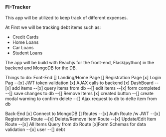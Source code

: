 ### FI-Tracker

This app will be utilized to keep track of different expenses.

At First we will be tracking debt items such as:

- Credit Cards
- Home Loans
- Car Loans
- Student Loans

The app will be build with Reachjs for the front-end, Flask(python) in the backend and MongoDB for the DB.

Things to do:
Font-End
[] Landing/Home Page
[] Registration Page
[x] Login Pag
--[x] JWT token validation
[x] AJAX calls to backend
[x] DashBoard
--[x] add items
--[x] query items from db
--[] edit items
--[x] form completed
--[] save changes to db
--[] Remove Items
[x] created button
--[] create modal warning to confirm delete
--[] Ajax request to db to delte item from db

Back-End
[x] Connect to MongoDB
[] Routes
--[x] Auth Route /w JWT
--[x] Registration Route
--[x] Delete/Remove Item Route
--[x] Update/Edit Item Route
--[x] All Items Query from db Route
[x]Form Schemas for data validation
--[x] user
--[] debt
